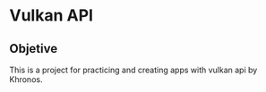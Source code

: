 ﻿# Vulkan API
 
 ## Objetive
 
<p>
  This is a project for practicing and creating apps with vulkan api by Khronos.
</p>
